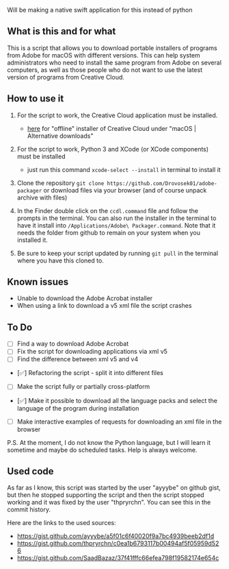 Will be making a native swift application for this instead of python

## What is this and for what

This is a script that allows you to download portable installers of programs from Adobe for macOS with different versions. This can help system administrators who need to install the same program from Adobe on several computers, as well as those people who do not want to use the latest version of programs from Creative Cloud.

## How to use it

1. For the script to work, the Creative Cloud application must be installed.

   - [here](https://helpx.adobe.com/download-install/kb/creative-cloud-desktop-app-download.html) for "offline" installer of Creative Cloud under "macOS | Alternative downloads"

2. For the script to work, Python 3 and XCode (or XCode components) must be installed

   - just run this command `xcode-select --install` in terminal to install it

3. Clone the repository `git clone https://github.com/Drovosek01/adobe-packager` or download files via your browser (and of course unpack archive with files)

4. In the Finder double click on the `ccdl.command` file and follow the prompts in the terminal. You can also run the installer in the terminal to have it install into `/Applications/Adobe\ Packager.command`. Note that it needs the folder from github to remain on your system when you installed it.

5. Be sure to keep your script updated by running `git pull` in the terminal where you have this cloned to.

## Known issues

- Unable to download the Adobe Acrobat installer
- When using a link to download a v5 xml file the script crashes

## To Do

- [ ] Find a way to download Adobe Acrobat
- [ ] Fix the script for downloading applications via xml v5
- [ ] Find the difference between xml v5 and v4
- [✅] Refactoring the script - split it into different files
- [ ] Make the script fully or partially cross-platform
- [✅] Make it possible to download all the language packs and select the language of the program during installation
- [ ] Make interactive examples of requests for downloading an xml file in the browser

P.S.
At the moment, I do not know the Python language, but I will learn it sometime and maybe do scheduled tasks. Help is always welcome.

## Used code

As far as I know, this script was started by the user "ayyybe" on github gist, but then he stopped supporting the script and then the script stopped working and it was fixed by the user "thpryrchn". You can see this in the commit history.

Here are the links to the used sources:

- https://gist.github.com/ayyybe/a5f01c6f40020f9a7bc4939beeb2df1d
- https://gist.github.com/thpryrchn/c0ea1b6793117b00494af5f05959d526
- https://gist.github.com/SaadBazaz/37f41fffc66efea798f19582174e654c
